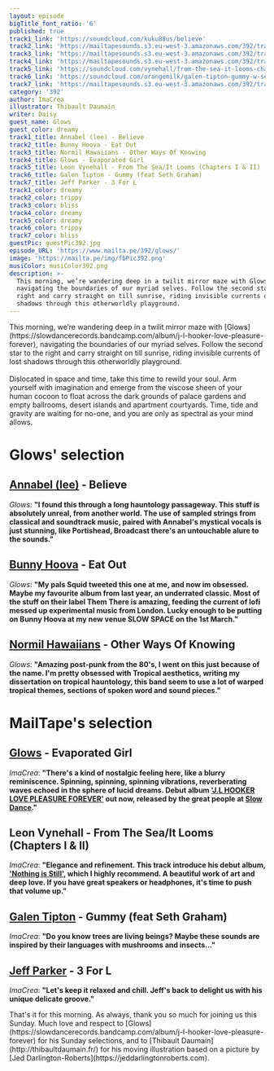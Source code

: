```yaml
---
layout: episode
bigTitle_font_ratio: '6'
published: true
track1_link: 'https://soundcloud.com/kuku88us/believe'
track2_link: 'https://mailtapesounds.s3.eu-west-3.amazonaws.com/392/track2.mp3'
track3_link: 'https://mailtapesounds.s3.eu-west-3.amazonaws.com/392/track3.mp3'
track4_link: 'https://mailtapesounds.s3.eu-west-3.amazonaws.com/392/track4.mp3'
track5_link: 'https://soundcloud.com/vynehall/from-the-sea-it-looms-chapters'
track6_link: 'https://soundcloud.com/orangemilk/galen-tipton-gummy-w-seth'
track7_link: 'https://mailtapesounds.s3.eu-west-3.amazonaws.com/392/track7.mp3'
category: '392'
author: ImaCrea
illustrator: Thibault Daumain
writer: Daisy
guest_name: Glows
guest_color: dreamy
track1_title: Annabel (lee) - Believe
track2_title: Bunny Hoova - Eat Out
track3_title: Normil Hawaiians - Other Ways Of Knowing
track4_title: Glows - Evaporated Girl
track5_title: Leon Vynehall - From The Sea/It Looms (Chapters I & II)
track6_title: Galen Tipton - Gummy (feat Seth Graham)
track7_title: Jeff Parker - 3 For L
track1_color: dreamy
track2_color: trippy
track3_color: bliss
track4_color: dreamy
track5_color: dreamy
track6_color: trippy
track7_color: bliss
guestPic: guestPic392.jpg
episode_URL: 'https://www.mailta.pe/392/glows/'
image: 'https://mailta.pe/img/fbPic392.png'
musiColor: musiColor392.png
description: >-
  This morning, we’re wandering deep in a twilit mirror maze with Glows,
  navigating the boundaries of our myriad selves. Follow the second star to the
  right and carry straight on till sunrise, riding invisible currents of lost
  shadows through this otherworldly playground.
---
```

<p id="introduction">This morning, we’re wandering deep in a twilit mirror maze with [Glows](https://slowdancerecords.bandcamp.com/album/j-l-hooker-love-pleasure-forever), navigating the boundaries of our myriad selves. Follow the second star to the right and carry straight on till sunrise, riding invisible currents of lost shadows through this otherworldly playground.
<br><br>
Dislocated in space and time, take this time to rewild your soul. Arm yourself with imagination and emerge from the viscose sheen of your human cocoon to float across the dark grounds of palace gardens and empty ballrooms, desert islands and apartment courtyards. Time, tide and gravity are waiting for no-one, and you are only as spectral as your mind allows.
</p>


# Glows' selection

##  [Annabel (lee)](https://annabel-lee.bandcamp.com/album/if-music-presents-by-the-sea-and-other-solitary-places) - Believe
_Glows_: **"**I found this through a long hauntology passageway. This stuff is absolutely unreal, from another world. The use of sampled strings from classical and soundtrack music, paired with Annabel's mystical vocals is just stunning, like Portishead, Broadcast there's an untouchable alure to the sounds.**"**

##  [Bunny Hoova](https://themthere.bandcamp.com/album/longing) - Eat Out
_Glows_: **"**My pals Squid tweeted this one at me, and now im obsessed. Maybe my favourite album from last year, an underrated classic. Most of the stuff on their label Them There is amazing, feeding the current of lofi messed up experimental music from London. Lucky enough to be putting on Bunny Hoova at my new venue SLOW SPACE on the 1st March.**"**

##  [Normil Hawaiians](https://bandcamp.normilhawaiians.com/album/more-wealth-than-money) - Other Ways Of Knowing
_Glows_: **"**Amazing post-punk from the 80's, I went on this just because of the name. I'm pretty obsessed with Tropical aesthetics, writing my dissertation on tropical hauntology, this band seem to use a lot of warped tropical themes, sections of spoken word and sound pieces.**"**


# MailTape's selection

## [Glows](https://soundcloud.com/glowsmusic) - Evaporated Girl
_ImaCrea_: **"**There's a kind of nostalgic feeling here, like a blurry reminiscence. Spinning, spinning, spinning vibrations, reverberating waves echoed in the sphere of lucid dreams. Debut album ['J.L HOOKER LOVE PLEASURE FOREVER'](https://slowdancerecords.bandcamp.com/album/j-l-hooker-love-pleasure-forever) out now, released by the great people at [Slow Dance](http://slowdance.co.uk/).**"**

## Leon Vynehall - From The Sea/It Looms (Chapters I & II)
_ImaCrea_: **"**Elegance and refinement. This track introduce his debut album, ['Nothing is Still'](https://leonvynehall.bandcamp.com/album/nothing-is-still), which I highly recommend. A beautiful work of art and deep love. If you have great speakers or headphones, it's time to push that volume up.**"**

## [Galen Tipton](https://orangemilkrecords.bandcamp.com/album/fake-meat) - Gummy (feat Seth Graham)
_ImaCrea_: **"**Do you know trees are living beings? Maybe these sounds are inspired by their languages with mushrooms and insects...**"**

## [Jeff Parker](https://intlanthem.bandcamp.com/album/suite-for-max-brown) - 3 For L
_ImaCrea_: **"**Let's keep it relaxed and chill. Jeff's back to delight us with his unique delicate groove.**"**


<p id="outroduction"> That's it for this morning. As always, thank you so much for joining us this Sunday. Much love and respect to [Glows](https://slowdancerecords.bandcamp.com/album/j-l-hooker-love-pleasure-forever) for his Sunday selections, and to [Thibault Daumain](http://thibaultdaumain.fr/) for his moving illustration based on a picture by [Jed Darlington-Roberts](https://jeddarlingtonroberts.com).</p>
